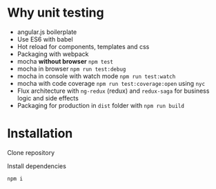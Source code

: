 # Why unit testing

- angular.js boilerplate
- Use ES6 with babel
- Hot reload for components, templates and css
- Packaging with webpack
- mocha **without browser** `npm test`
- mocha in browser `npm run test:debug`
- mocha in console with watch mode `npm run test:watch`
- mocha with code coverage `npm run test:coverage:open` using `nyc`
- Flux architecture with `ng-redux` (redux) and `redux-saga` for business logic and side effects
- Packaging for production in `dist` folder with `npm run build`

# Installation

Clone repository

Install dependencies

```
npm i
```